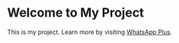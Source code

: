 </head>
<body>
    <h1>Welcome to My Project</h1>
    <p>This is my project. Learn more by visiting <a href="http://whatplusapp.com/" target="_blank">WhatsApp Plus</a>.</p>
</body>
</html>
